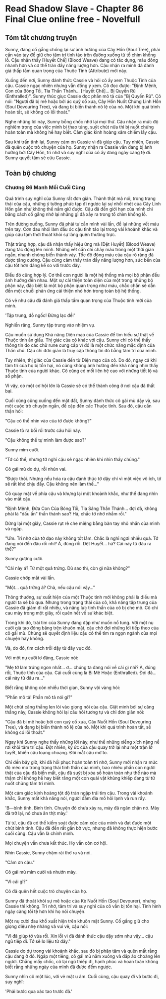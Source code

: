 # Read Shadow Slave - Chapter 86 Final Clue online free - Novelfull

## Tóm tắt chương truyện

Sunny, đang cố gắng chống lại sự ảnh hưởng của Cây Hồn (Soul Tree), phải cắn vào tay để giữ cho tâm trí tỉnh táo trên đường xuống từ tổ chim khổng lồ. Cậu nhận thấy [Huyết Chế] (Blood Weave) đang có tác dụng, máu đông nhanh hơn và cơ thể tràn đầy năng lượng hơn. Cậu nhận ra mình đã đánh giá thấp tầm quan trọng của Thuộc Tính (Attribute) mới này.

Xuống đến nơi, Sunny đánh thức Cassie và hỏi cô ấy xem Thuộc Tính của cậu. Cassie ngạc nhiên nhưng vẫn đồng ý xem. Cô đọc được: "Định Mệnh, Con của Bóng Tối, Tia Thần Thánh… [Huyết Chế]… Bị Quyến Rũ (Enthralled)". Sunny thúc giục Cassie đọc phần mô tả của "Bị Quyến Rũ". Cô nói: "Ngươi đã bị mê hoặc bởi ác quỷ cổ xưa, Cây Hồn Nuốt Chửng Linh Hồn (Soul Devouring Tree), và đang bị biến thành nô lệ của nó. Một khi quá trình hoàn tất, sẽ không có lối thoát."

Nghe những lời này, Sunny bỗng chốc nhớ lại mọi thứ. Cậu nhận ra mức độ nghiêm trọng của việc mình bị thao túng, suýt chút nữa thì bị nuốt chửng hoàn toàn mà không hề hay biết. Cảm giác kinh hoàng xâm chiếm lấy cậu.

Sau khi trấn tĩnh lại, Sunny cảm ơn Cassie vì đã giúp cậu. Tuy nhiên, Cassie đã quên cuộc trò chuyện của họ. Sunny nhận ra Cassie vẫn đang bị ảnh hưởng bởi Cây Hồn, trí nhớ và suy nghĩ của cô ấy đang ngày càng tệ đi. Sunny quyết tâm sẽ cứu Cassie.

## Toàn bộ chương

### Chương 86 Manh Mối Cuối Cùng

Quá trình suy nghĩ của Sunny rất đơn giản. Thành thật mà nói, trong trạng thái của cậu, những ý tưởng phức tạp đi ngược lại sự nhồi nhét của Cây Linh Hồn gần như không thể nắm giữ được. Cậu đã đến giới hạn của mình chỉ bằng cách cố gắng nhớ lại những gì đã xảy ra trong tổ chim khổng lồ.

Trên đường xuống, Sunny đã phải tự cắn mình vài lần, để lại những vết máu trên tay. Cơn đau nhói làm đầu óc cậu tỉnh táo lại trong vài khoảnh khắc và giúp cậu tạm thời thoát khỏi sự lãng quên thường trực.

Thật trùng hợp, cậu đã nhận thấy hiệu ứng mà [Dệt Huyết] (Blood Weave) đang tác động lên mình. Những vết cắn chỉ chảy máu trong một thời gian ngắn, nhanh chóng biến thành vảy. Tốc độ đông máu của cậu rõ ràng đã được tăng cường. Cậu cũng cảm thấy tràn đầy năng lượng hơn, sức bền của cậu tốt hơn đáng kể so với trước đây.

Điều đó cũng hợp lý. Cơ thể con người là một hệ thống mà mọi bộ phận đều ảnh hưởng đến nhau. Một sự cải thiện toàn diện của một trong những bộ phận này, đặc biệt là một bộ phận quan trọng như máu, chắc chắn sẽ dẫn đến một chuỗi phản ứng cải thiện nhỏ hơn trong toàn bộ hệ thống.

Có vẻ như cậu đã đánh giá thấp tầm quan trọng của Thuộc tính mới của mình.

'Tập trung, đồ ngốc! Đừng lạc đề!'

Nghiến răng, Sunny tập trung vào nhiệm vụ.

Cậu muốn sử dụng Khả năng Diện mạo của Cassie để tìm hiểu sự thật về Thuộc tính ẩn giấu. Thị giác của cô khác với cậu. Sunny chỉ có thể thấy thông tin do các chữ rune cung cấp vì đó là một chức năng mặc định của Thần chú. Cậu chỉ đơn giản là truy cập thông tin đó bằng tâm trí của mình.

Tuy nhiên, thị giác của Cassie đến từ Diện mạo của cô. Do đó, ngay cả khi tâm trí của họ bị tổn hại, nó cũng không ảnh hưởng đến khả năng nhìn thấy Thuộc tính của người khác. Cô cũng có mối liên hệ cao với những tiết lộ và số phận.

Vì vậy, có một cơ hội lớn là Cassie sẽ có thể thành công ở nơi cậu đã thất bại.

Cuối cùng cũng xuống đến mặt đất, Sunny đánh thức cô gái mù dậy và, sau một cuộc trò chuyện ngắn, đề cập đến các Thuộc tính. Sau đó, cậu cẩn thận hỏi:

"Cậu có thể nhìn vào của tớ được không?"

Cassie tỏ ra bối rối trước câu hỏi này.

"Cậu không thể tự mình làm được sao?"

Sunny mỉm cười.

"Tớ có thể, nhưng tớ nghĩ cậu sẽ ngạc nhiên khi nhìn thấy chúng."

Cô gái mù do dự, rồi nhún vai.

"Được thôi. Nhưng nếu hóa ra cậu đánh thức tớ dậy chỉ vì một việc vô ích, tớ sẽ rất khó chịu đấy. Cậu không nên làm thế…"

Cô quay mặt về phía cậu và khựng lại một khoảnh khắc, như thể đang nhìn vào mắt cậu.

"Định Mệnh, Đứa Con Của Bóng Tối, Tia Sáng Thần Thánh… đợi đã, không phải là "dấu ấn" thần thánh sao? Hả, chắc tớ nhớ nhầm rồi."

Dừng lại một giây, Cassie rụt rè che miệng bằng bàn tay nhỏ nhắn của mình và ngáp.

"Ưm. Trí nhớ của tớ dạo này không tốt lắm. Chắc là nghỉ ngơi nhiều quá. Tớ đang nói đến đâu rồi nhỉ? À, đúng rồi. Dệt Huyết… hả? Cái này từ đâu ra thế?"

Sunny gượng cười.

"Cái này á? Từ một quả trứng. Dù sao thì, còn gì nữa không?"

Cassie chớp mắt vài lần.

"Một… quả trứng á? Chà, nếu cậu nói vậy…"

Thông thường, sự xuất hiện của một Thuộc tính mới không phải là điều mà người ta sẽ bỏ qua. Nhưng trong trạng thái của cô, khả năng tập trung của Cassie đã giảm đi rất nhiều, và năng lực tinh thần của cô bị che mờ. Cô chỉ cau mày trong một giây, rồi quên hết về sự khác biệt.

Trong khi đó, trái tim của Sunny đang đập như muốn nổ tung. Với một nụ cười giả tạo đóng băng trên khuôn mặt, cậu chờ đợi những lời tiếp theo của cô gái mù. Chúng sẽ quyết định liệu cậu có thể tìm ra ngọn ngành của mọi chuyện hay không.

Và, do đó, tìm cách trỗi dậy từ đáy vực đó.

Với một nụ cười lơ đãng, Cassie nói:

"Mẹ tớ làm trứng ngon nhất… ơ… chúng ta đang nói về cái gì nhỉ? À, đúng rồi, Thuộc tính của cậu. Cái cuối cùng là Bị Mê Hoặc (Enthralled). Đợi đã… cái này từ đâu ra…"

Biết rằng không còn nhiều thời gian, Sunny vội vàng hỏi:

"Phần mô tả! Phần mô tả nói gì?"

Một chút căng thẳng len lỏi vào giọng nói của cậu. Giật mình bởi sự căng thẳng này, Cassie không hỏi lại câu hỏi tương tự và chỉ đơn giản nói:

"Cậu đã bị mê hoặc bởi con quỷ cổ xưa, Cây Nuốt Hồn (Soul Devouring Tree), và đang bị biến thành nô lệ của nó. Một khi quá trình hoàn tất, sẽ không có lối thoát."

Ngay khi Sunny nghe thấy những lời này, như thể những xiềng xích nặng nề rơi khỏi tâm trí cậu. Đột nhiên, ký ức của cậu quay trở lại như một trận lở tuyết, khiến cậu loạng choạng. Đôi mắt cậu mở to.

Chỉ đến bây giờ, khi đã hồi phục hoàn toàn trí nhớ, Sunny mới nhận ra mức độ méo mó trong trạng thái tinh thần của mình, bao nhiêu phần con người thật của cậu đã biến mất, cậu đã suýt bị xóa sổ hoàn toàn như thế nào mà thậm chí không hề hay biết rằng một con quái vật khủng khiếp đang từ từ nuốt chửng tâm trí mình.

Một cảm giác kinh hoàng tột độ tràn ngập trái tim cậu. Trong vài khoảnh khắc, Sunny mất khả năng nói, người đầm đìa mồ hôi lạnh và run rẩy.

'B—bình tĩnh. Bình tĩnh. Chuyện đó chưa xảy ra, mày đã ngăn chặn nó. Mày đã trở lại, nó chưa ăn thịt mày.'

Từ từ, cậu đã có thể kiểm soát được cảm xúc của mình và đạt được một chút bình tĩnh. Cậu đã đến rất gần bờ vực, nhưng đã không thực hiện bước cuối cùng. Cậu vẫn là chính mình.

Mọi chuyện vẫn chưa kết thúc. Họ vẫn còn cơ hội.

Nhìn Cassie, Sunny chậm rãi thở ra và nói.

"Cảm ơn cậu."

Cô gái mù mỉm cười và nhướn mày.

"Vì cái gì?"

Cô đã quên hết cuộc trò chuyện của họ.

Sunny đã thoát khỏi sự mê hoặc của Kẻ Nuốt Hồn (Soul Devourer), nhưng Cassie thì không. Trí nhớ, tâm trí và suy nghĩ của cô vẫn bị tổn hại. Tình hình ngày càng tồi tệ hơn khi họ nói chuyện.

Một nụ cười đau khổ xuất hiện trên khuôn mặt Sunny. Cố gắng giữ cho giọng điệu nhẹ nhàng và vui vẻ, cậu nói:

"Vì đã giúp tớ vừa rồi. Xin lỗi vì đã đánh thức cậu dậy sớm như vậy… cậu ngủ tiếp đi. Tớ sẽ lo liệu từ đây."

Cassie do dự trong vài khoảnh khắc, sau đó bị phân tâm và quên mất rằng cậu đang ở đó. Ngáp một tiếng, cô gái mù nằm xuống và đắp áo choàng lên người. Chẳng mấy chốc, cô lại ngủ thiếp đi, hạnh phúc và hoàn toàn không biết rằng những ngày của mình đã được đếm ngược.

Sunny nhìn cô một lúc, với vẻ mặt u ám. Cuối cùng, cậu quay đi và bước đi, suy nghĩ:

'Phải bước qua xác tao trước đã.'